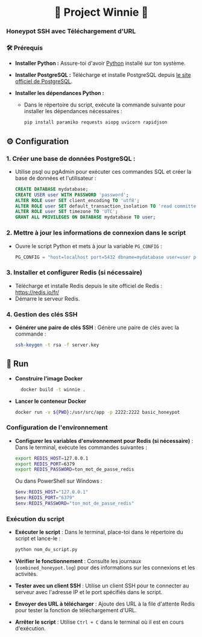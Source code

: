 <h1 align="center"> 🐻 Project Winnie 🍯 </h1>

### Honeypot SSH avec Téléchargement d'URL

### 🛠 Prérequis 

- **Installer Python :** Assure-toi d'avoir [Python](https://www.python.org/downloads/) installé sur ton système.
  
- **Installer PostgreSQL :** Télécharge et installe PostgreSQL depuis [le site officiel de PostgreSQL](https://www.postgresql.org/download/).
  
- **Installer les dépendances Python :**
  - Dans le répertoire du script, exécute la commande suivante pour installer les dépendances nécessaires :

    ```bash
    pip install paramiko requests aiopg uvicorn rapidjson
    ```

##  ⚙️ Configuration 

### 1. Créer une base de données PostgreSQL :
   - Utilise psql ou pgAdmin pour exécuter ces commandes SQL et créer la base de données et l'utilisateur :

     ```sql
     CREATE DATABASE mydatabase;
     CREATE USER user WITH PASSWORD 'password';
     ALTER ROLE user SET client_encoding TO 'utf8';
     ALTER ROLE user SET default_transaction_isolation TO 'read committed';
     ALTER ROLE user SET timezone TO 'UTC';
     GRANT ALL PRIVILEGES ON DATABASE mydatabase TO user;
     ```

### 2. Mettre à jour les informations de connexion dans le script 
   - Ouvre le script Python et mets à jour la variable `PG_CONFIG` :

     ```python
     PG_CONFIG = "host=localhost port=5432 dbname=mydatabase user=user password=password"
     ```

### 3. Installer et configurer Redis (si nécessaire) 
   - Télécharge et installe Redis depuis le site officiel de Redis : https://redis.io/fr/
   -  Démarre le serveur Redis.

### 4. Gestion des clés SSH

- **Générer une paire de clés SSH** : Génère une paire de clés avec la commande :

    ```bash
    ssh-keygen -t rsa -f server.key
    ```

## 🚀 Run

- **Construire l'image Docker**

  ```bash
    docker build -t winnie .
    ```

- **Lancer le conteneur Docker** 

    ```bash
    docker run -v ${PWD}:/usr/src/app -p 2222:2222 basic_honeypot
    ```

### Configuration de l'environnement

- **Configurer les variables d'environnement pour Redis (si nécessaire)** : Dans le terminal, exécute les commandes suivantes :

    ```bash
    export REDIS_HOST=127.0.0.1
    export REDIS_PORT=6379
    export REDIS_PASSWORD=ton_mot_de_passe_redis
    ```

  Ou dans PowerShell sur Windows :

    ```powershell
    $env:REDIS_HOST="127.0.0.1"
    $env:REDIS_PORT="6379"
    $env:REDIS_PASSWORD="ton_mot_de_passe_redis"
    ```

### Exécution du script

- **Exécuter le script** : Dans le terminal, place-toi dans le répertoire du script et lance-le :

    ```bash
    python nom_du_script.py
    ```

- **Vérifier le fonctionnement** : Consulte les journaux (`combined_honeypot.log`) pour des informations sur les connexions et les activités.

- **Tester avec un client SSH** : Utilise un client SSH pour te connecter au serveur avec l'adresse IP et le port spécifiés dans le script.

- **Envoyer des URL à télécharger** : Ajoute des URL à la file d'attente Redis pour tester la fonction de téléchargement d'URL.

- **Arrêter le script** : Utilise `Ctrl + C` dans le terminal où il est en cours d'exécution.
